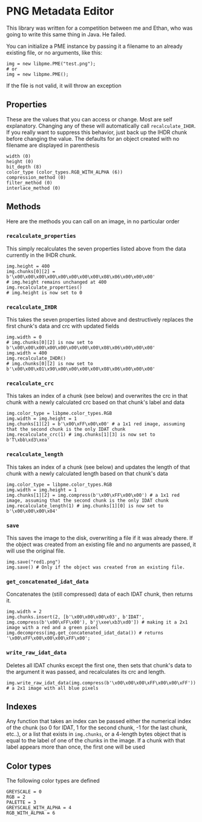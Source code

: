 # PNG Metadata Editor

This library was written for a competition between me and Ethan, who was going to write this same thing in Java. He failed.

You can initialize a PME instance by passing it a filename to an already existing file, or no arguments, like this:

    img = new libpme.PME("test.png");
	# or
    img = new libpme.PME();

If the file is not valid, it will throw an exception

## Properties

These are the values that you can access or change. Most are self explanatory. Changing any of these will automatically call `recalculate_IHDR`. If you really want to suppress this behavior, just back up the IHDR chunk before changing the value. The defaults for an object created with no filename are displayed in parenthesis

	width (0)
	height (0)
	bit_depth (8)
	color_type (color_types.RGB_WITH_ALPHA (6))
	compression_method (0)
	filter_method (0)
	interlace_method (0)

## Methods
Here are the methods you can call on an image, in no particular order

### `recalculate_properties`
This simply recalculates the seven properties listed above from the data currently in the IHDR chunk. 

	img.height = 400
	img.chunks[0][2] = b'\x00\x00\x00\x00\x00\x00\x00\x00\x08\x06\x00\x00\x00'
	# img.height remains unchanged at 400
	img.recalculate_properties()
	# img.height is now set to 0

### `recalculate_IHDR`
This takes the seven properties listed above and destructively replaces the first chunk's data and crc with updated fields

	img.width = 0
	# img.chunks[0][2] is now set to b'\x00\x00\x00\x00\x00\x00\x00\x00\x08\x06\x00\x00\x00'
	img.width = 400
	img.recalculate_IHDR()
	# img.chunks[0][2] is now set to b'\x00\x00\x01\x90\x00\x00\x00\x00\x08\x06\x00\x00\x00'

### `recalculate_crc`
This takes an index of a chunk (see below) and overwrites the crc in that chunk with a newly calculated crc based on that chunk's label and data

	img.color_type = libpme.color_types.RGB
	img.width = img.height = 1
	img.chunks[1][2] = b'\x00\xFF\x00\x00' # a 1x1 red image, assuming that the second chunk is the only IDAT chunk
	img.recalculate_crc(1) # img.chunks[1][3] is now set to b'T\xbb\xd3\xea'

### `recalculate_length`
This takes an index of a chunk (see below) and updates the length of that chunk with a newly calculated length based on that chunk's data

	img.color_type = libpme.color_types.RGB
	img.width = img.height = 1
	img.chunks[1][2] = img.compress(b'\x00\xFF\x00\x00') # a 1x1 red image, assuming that the second chunk is the only IDAT chunk
	img.recalculate_length(1) # img.chunks[1][0] is now set to b'\x00\x00\x00\x04'

### `save`
This saves the image to the disk, overwriting a file if it was already there. If the object was created from an existing file and no arguments are passed, it will use the original file. 

	img.save("red1.png")
	img.save() # Only if the object was created from an existing file.

### `get_concatenated_idat_data`
Concatenates the (still compressed) data of each IDAT chunk, then returns it.

	img.width = 2
	img.chunks.insert(2, [b'\x00\x00\x00\x03', b'IDAT', img.compress(b'\x00\xFF\x00'), b'j\xee\xb3\xd0']) # making it a 2x1 image with a red and a green pixel
	img.decompress(img.get_concatenated_idat_data()) # returns '\x00\xFF\x00\x00\x00\xFF\x00';

### `write_raw_idat_data`
Deletes all IDAT chunks except the first one, then sets that chunk's data to the argument it was passed, and recalculates its crc and length.

	img.write_raw_idat_data(img.compress(b'\x00\x00\x00\xFF\x00\x00\xFF')) # a 2x1 image with all blue pixels

## Indexes
Any function that takes an index can be passed either the numerical index of the chunk (so 0 for IDAT, 1 for the second chunk, -1 for the last chunk, etc..), or a list that exists in `img.chunks`, or a 4-length bytes object that is equal to the label of one of the chunks in the image. If a chunk with that label appears more than once, the first one will be used

## Color types
The following color types are defined

    GREYSCALE = 0
    RGB = 2
    PALETTE = 3
    GREYSCALE_WITH_ALPHA = 4
    RGB_WITH_ALPHA = 6
